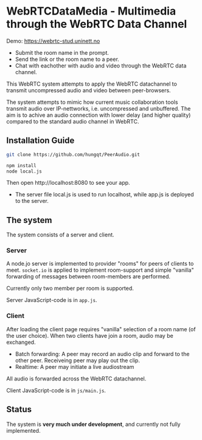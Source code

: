 # WebRTCDataMedia - Multimedia through the WebRTC Data Channel #

Demo: https://webrtc-stud.uninett.no

* Submit the room name in the prompt.
* Send the link or the room name to a peer.
* Chat with eachother with audio and video through the WebRTC data channel.

This WebRTC system attempts to apply the WebRTC datachannel to transmit uncompressed audio and video between peer-browsers.

The system attempts to mimic how current music collaboration tools transmit audio over IP-nettworks, i.e. uncompressed and unbuffered. The aim is to achive an audio connection with lower delay (and higher quality) compared to the standard audio channel in WebRTC. 

## Installation Guide ##
```sh
git clone https://github.com/hungqt/PeerAudio.git

npm install
node local.js
```

Then open http://localhost:8080 to see your app. <br>

* The server file local.js is used to run localhost, while app.js is deployed to the server. 

## The system ##
The system consists of a server and client.

### Server ###
A node.jo server is implemented to provider "rooms" for peers of clients to meet. `socket.io` is applied to implement room-support and simple "vanilla" forwarding of messages between room-members are performed.

Currently only two member per room is supported.

Server JavaScript-code is in `app.js`.

### Client ###
After loading the client page requires "vanilla" selection of a room name (of the user choice). When two clients have join a room, audio may be exchanged.

  * Batch forwarding: A peer may record an audio clip and forward to the other peer. Receiveing peer may play out the clip.
  * Realtime: A peer may initiate a live audiostream
  
All audio is forwarded across the WebRTC datachannel.

Client JavaScript-code is in `js/main.js`.

## Status ##
  
The system is **very much under development**, and currently not fully implemented.
